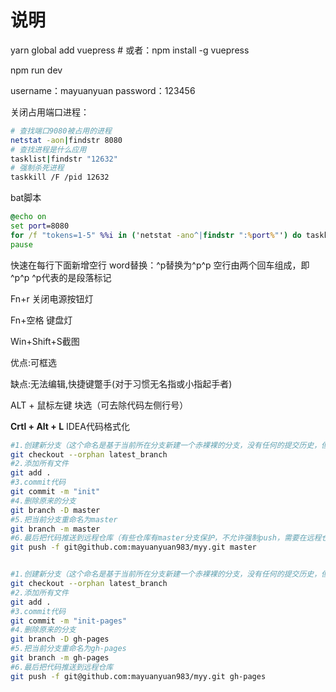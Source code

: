 # 说明

yarn global add vuepress # 或者：npm install -g vuepress

npm run dev

username：mayuanyuan
password：123456

关闭占用端口进程：

```bash
# 查找端口9080被占用的进程
netstat -aon|findstr 8080
# 查找进程是什么应用
tasklist|findstr "12632"
# 强制杀死进程
taskkill /F /pid 12632
```

bat脚本

```bat
@echo on
set port=8080
for /f "tokens=1-5" %%i in ('netstat -ano^|findstr ":%port%"') do taskkill /F /pid %%m
pause
```

快速在每行下面新增空行
word替换：^p替换为^p^p
空行由两个回车组成，即^p^p
^p代表的是段落标记

Fn+r 关闭电源按钮灯

Fn+空格 键盘灯

Win+Shift+S截图

优点:可框选

缺点:无法编辑,快捷键蹩手(对于习惯无名指或小指起手者)

ALT + 鼠标左键 块选（可去除代码左侧行号）



**Crtl + Alt + L**  IDEA代码格式化

```bash
#1.创建新分支（这个命名是基于当前所在分支新建一个赤裸裸的分支，没有任何的提交历史，但是当前分支的内容一应俱全。新建的分支，严格意义上说，还不是一个分支，因为HEAD指向的引用中没有commit值，只有在进行一次提交后，它才算得上真正的分支。）
git checkout --orphan latest_branch
#2.添加所有文件
git add .
#3.commit代码
git commit -m "init"
#4.删除原来的分支
git branch -D master
#5.把当前分支重命名为master
git branch -m master
#6.最后把代码推送到远程仓库（有些仓库有master分支保护，不允许强制push，需要在远程仓库项目里暂时把项目保护关掉才能推送）
git push -f git@github.com:mayuanyuan983/myy.git master


#1.创建新分支（这个命名是基于当前所在分支新建一个赤裸裸的分支，没有任何的提交历史，但是当前分支的内容一应俱全。新建的分支，严格意义上说，还不是一个分支，因为HEAD指向的引用中没有commit值，只有在进行一次提交后，它才算得上真正的分支。）
git checkout --orphan latest_branch
#2.添加所有文件
git add .
#3.commit代码
git commit -m "init-pages"
#4.删除原来的分支
git branch -D gh-pages
#5.把当前分支重命名为gh-pages
git branch -m gh-pages
#6.最后把代码推送到远程仓库
git push -f git@github.com:mayuanyuan983/myy.git gh-pages
```

